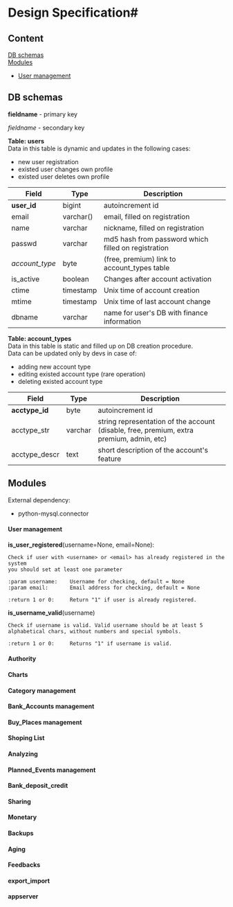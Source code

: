 # Design Specification#
## Content
[DB schemas](#db-schemas)  
[Modules](#modules)  
 * [User management](#user-management)
	

## DB schemas ##

**fieldname** - primary key

*fieldname* - secondary key

**Table: users**  
Data in this table is dynamic and updates in the following cases:
 * new user registration
 * existed user changes own profile
 * existed user deletes own profile
 
Field | Type | Description
--- | --- | ---
**user_id** | bigint | autoincrement id
email | varchar() | email, filled on registration
name | varchar | nickname, filled on registration
passwd | varchar | md5 hash from password which filled on registration
*account_type* | byte | (free, premium) link to account_types table
is_active | boolean | Changes after account activation
ctime | timestamp | Unix time of account creation
mtime | timestamp |  Unix time of last account change
dbname | varchar | name for user's DB with finance information


**Table: account_types**  
Data in this table is static and filled up on DB creation procedure.  
Data can be updated only by devs in case of:
 * adding new account type
 * editing existed account type (rare operation)
 * deleting existed account type
 
Field | Type | Description
--- | --- | ---
**acctype_id** | byte | autoincrement id
acctype_str | varchar | string representation of the account (disable, free, premium, extra premium, admin, etc)
acctype_descr | text | short description of the account's feature


## Modules ##

External dependency:

 * python-mysql.connector

#### User management

**is_user_registered**(username=None, email=None):

    Check if user with <username> or <email> has already registered in the system
    you should set at least one parameter
    
    :param username:    Username for checking, default = None
    :param email:       Email address for checking, default = None

    :return 1 or 0:     Return "1" if user is already registered.     

**is_username_valid**(username)

	Check if username is valid. Valid username should be at least 5 alphabetical chars, without numbers and special symbols.

	:return 1 or 0:		Returns "1" if username is valid.



    


#### Authority

#### Charts

#### Category management

#### Bank_Accounts management
#### Buy_Places management
#### Shoping List
#### Analyzing
#### Planned_Events management
#### Bank_deposit_credit
#### Sharing
#### Monetary
#### Backups
#### Aging
#### Feedbacks
#### export_import
#### appserver
